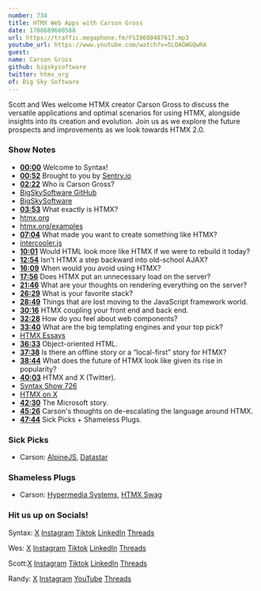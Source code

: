 ```yaml
---
number: 734
title: HTMX Web Apps with Carson Gross
date: 1708689600588
url: https://traffic.megaphone.fm/FSI8680487617.mp3
youtube_url: https://www.youtube.com/watch?v=5LOAGWGQwRA
guest: 
name: Carson Gross
github: bigskysoftware
twitter: htmx_org
of: Big Sky Software
---
```


Scott and Wes welcome HTMX creator Carson Gross to discuss the versatile applications and optimal scenarios for using HTMX, alongside insights into its creation and evolution. Join us as we explore the future prospects and improvements as we look towards HTMX 2.0.

### Show Notes

* **[00:00](#t=00:00)** Welcome to Syntax!
* **[00:52](#t=00:52)** Brought to you by [Sentry.io](www.sentry.io)
* **[02:22](#t=02:22)** Who is Carson Gross?
* [BigSkySoftware GitHub](https://github.com/bigskysoftware)
* [BigSkySoftware](https://bigsky.software/)
* **[03:53](#t=03:53)** What exactly is HTMX?
* [htmx.org](https://htmx.org/)
* [htmx.org/examples](https://htmx.org/examples/)
* **[07:04](#t=07:04)** What made you want to create something like HTMX?
* [intercooler.js](https://intercoolerjs.org/)
* **[10:01](#t=10:01)** Would HTML look more like HTMX if we were to rebuild it today?
* **[12:54](#t=12:54)** Isn't HTMX a step backward into old-school AJAX?
* **[16:09](#t=16:09)** When would you avoid using HTMX?
* **[17:56](#t=17:56)** Does HTMX put an unnecessary load on the server?
* **[21:46](#t=21:46)** What are your thoughts on rendering everything on the server?
* **[26:29](#t=26:29)** What is your favorite stack?
* **[28:49](#t=28:49)** Things that are lost moving to the JavaScript framework world.
* **[30:16](#t=30:16)** HTMX coupling your front end and back end.
* **[32:28](#t=32:28)** How do you feel about web components?
* **[33:40](#t=33:40)** What are the big templating engines and your top pick?
* [HTMX Essays](https://htmx.org/essays/)
* **[36:33](#t=36:33)** Object-oriented HTML.
* **[37:38](#t=37:38)** Is there an offline story or a “local-first” story for HTMX?
* **[38:44](#t=38:44)** What does the future of HTMX look like given its rise in popularity?
* **[40:03](#t=40:03)** HTMX and X (Twitter).
* [Syntax Show 726](https://syntax.fm/show/726)
* [HTMX on X](https://twitter.com/htmx_org)
* **[42:30](#t=42:30)** The Microsoft story.
* **[45:26](#t=45:26)** Carson's thoughts on de-escalating the language around HTMX.
* **[47:44](#t=47:44)** Sick Picks + Shameless Plugs.

### Sick Picks

- Carson: [AlpineJS](https://alpinejs.dev/), [Datastar](https://datastar.fly.dev/)

### Shameless Plugs

- Carson: [Hypermedia Systems](https://hypermedia.systems/), [HTMX Swag](https://swag.htmx.org/en-cad/)


### Hit us up on Socials!

Syntax: [X](https://twitter.com/syntaxfm) [Instagram](https://www.instagram.com/syntax_fm/) [Tiktok](https://www.tiktok.com/@syntaxfm) [LinkedIn](https://www.linkedin.com/company/96077407/admin/feed/posts/) [Threads](https://www.threads.net/@syntax_fm)

Wes: [X](https://twitter.com/wesbos) [Instagram](https://www.instagram.com/wesbos/) [Tiktok](https://www.tiktok.com/@wesbos) [LinkedIn](https://www.linkedin.com/in/wesbos/) [Threads](https://www.threads.net/@wesbos)

Scott:[X](https://twitter.com/stolinski) [Instagram](https://www.instagram.com/stolinski/) [Tiktok](https://www.tiktok.com/@stolinski) [LinkedIn](https://www.linkedin.com/in/stolinski/) [Threads](https://www.threads.net/@stolinski)

Randy: [X](https://twitter.com/randyrektor) [Instagram](https://www.instagram.com/randyrektor/) [YouTube](https://www.youtube.com/@randyrektor) [Threads](https://www.threads.net/@randyrektor)
